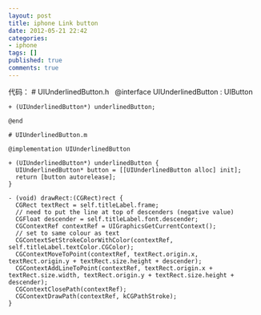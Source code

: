 ```yaml
---
layout: post
title: iphone Link button
date: 2012-05-21 22:42
categories:
- iphone
tags: []
published: true
comments: true
---
```

代码：
    # UIUnderlinedButton.h
     
    @interface UIUnderlinedButton : UIButton

    + (UIUnderlinedButton*) underlinedButton;

    @end

    # UIUnderlinedButton.m
     
    @implementation UIUnderlinedButton
     
    + (UIUnderlinedButton*) underlinedButton {
      UIUnderlinedButton* button = [[UIUnderlinedButton alloc] init];
      return [button autorelease];
    }

    - (void) drawRect:(CGRect)rect {
      CGRect textRect = self.titleLabel.frame;
      // need to put the line at top of descenders (negative value)
      CGFloat descender = self.titleLabel.font.descender;
      CGContextRef contextRef = UIGraphicsGetCurrentContext();
      // set to same colour as text
      CGContextSetStrokeColorWithColor(contextRef, self.titleLabel.textColor.CGColor);
      CGContextMoveToPoint(contextRef, textRect.origin.x, textRect.origin.y + textRect.size.height + descender);
      CGContextAddLineToPoint(contextRef, textRect.origin.x + textRect.size.width, textRect.origin.y + textRect.size.height + descender);
      CGContextClosePath(contextRef);
      CGContextDrawPath(contextRef, kCGPathStroke);
    }
